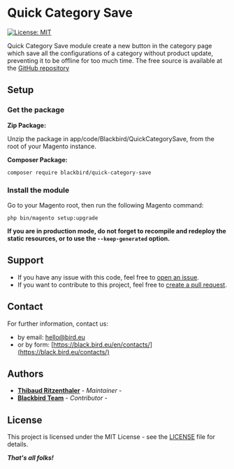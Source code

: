 # Quick Category Save

[![License: MIT](https://img.shields.io/github/license/blackbird-agency/vat-checker-proxy-server.svg?style=flat-square)](./LICENSE)

Quick Category Save module create a new button in the category page which save all the configurations of a category without product update, preventing it to be offline for too much time.
The free source is available at the [GitHub repository]()

## Setup

### Get the package

**Zip Package:**

Unzip the package in app/code/Blackbird/QuickCategorySave, from the root of your Magento instance.

**Composer Package:**

```
composer require blackbird/quick-category-save
```

### Install the module

Go to your Magento root, then run the following Magento command:

```
php bin/magento setup:upgrade
```

**If you are in production mode, do not forget to recompile and redeploy the static resources, or to use the `--keep-generated` option.**

## Support

- If you have any issue with this code, feel free to [open an issue](https://github.com/blackbird-agency/magento-2-quick-category-save/issues/new).
- If you want to contribute to this project, feel free to [create a pull request](https://github.com/blackbird-agency/magento-2-quick-category-save/compare).

## Contact

For further information, contact us:

- by email: hello@bird.eu
- or by form: [https://black.bird.eu/en/contacts/](https://black.bird.eu/contacts/)

## Authors

- [**Thibaud Ritzenthaler**](https://github.com/thibaud-bird) - *Maintainer* -
- [**Blackbird Team**](https://github.com/blackbird-agency) - *Contributor* -

## License

This project is licensed under the MIT License - see the [LICENSE]() file for details.

***That's all folks!***


